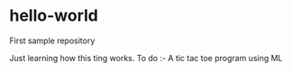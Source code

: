 # hello-world
First sample repository

Just learning how this ting works.
To do :- A tic tac toe program using ML 
